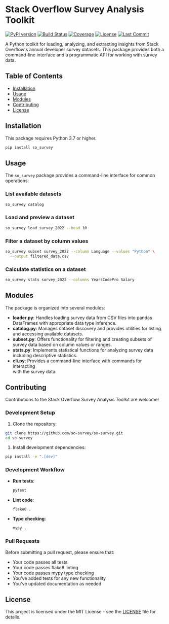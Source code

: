 # Stack Overflow Survey Analysis Toolkit

[![PyPI version](https://img.shields.io/pypi/v/so_survey.svg)](https://pypi.org/project/so_survey/)
[![Build Status](https://img.shields.io/travis/so-survey/so-survey)](https://travis-ci.org/so-survey/so-survey)
[![Coverage](https://img.shields.io/codecov/c/github/so-survey/so-survey)](https://codecov.io/gh/so-survey/so-survey)
[![License](https://img.shields.io/github/license/so-survey/so-survey)](LICENSE)
[![Last Commit](https://img.shields.io/github/last-commit/so-survey/so-survey)](https://github.com/so-survey/so-survey)

A Python toolkit for loading, analyzing, and extracting insights from Stack  
Overflow's annual developer survey datasets. This package provides both a  
command-line interface and a programmatic API for working with survey data.

## Table of Contents

- [Installation](#installation)
- [Usage](#usage)
- [Modules](#modules)
- [Contributing](#contributing)
- [License](#license)

## Installation

This package requires Python 3.7 or higher.

```bash
pip install so_survey
```

## Usage

The `so_survey` package provides a command-line interface for common operations:

### List available datasets

```bash
so_survey catalog
```

### Load and preview a dataset

```bash
so_survey load survey_2022 --head 10
```

### Filter a dataset by column values

```bash
so_survey subset survey_2022 --column Language --values "Python" \
  --output filtered_data.csv
```

### Calculate statistics on a dataset

```bash
so_survey stats survey_2022 --columns YearsCodePro Salary
```

## Modules

The package is organized into several modules:

- **loader.py**: Handles loading survey data from CSV files into pandas  
  DataFrames with appropriate data type inference.
- **catalog.py**: Manages dataset discovery and provides utilities for listing  
  and accessing available datasets.
- **subset.py**: Offers functionality for filtering and creating subsets of  
  survey data based on column values or ranges.
- **stats.py**: Implements statistical functions for analyzing survey data  
  including descriptive statistics.
- **cli.py**: Provides a command-line interface with commands for interacting  
  with the survey data.

## Contributing

Contributions to the Stack Overflow Survey Analysis Toolkit are welcome!

### Development Setup

1. Clone the repository:

```bash
git clone https://github.com/so-survey/so-survey.git
cd so-survey
```

1. Install development dependencies:

```bash
pip install -e ".[dev]"
```

### Development Workflow

- **Run tests**:

  ```bash
  pytest
  ```

- **Lint code**:

  ```bash
  flake8 .
  ```

- **Type checking**:

  ```bash
  mypy .
  ```

### Pull Requests

Before submitting a pull request, please ensure that:

- Your code passes all tests
- Your code passes flake8 linting
- Your code passes mypy type checking
- You've added tests for any new functionality
- You've updated documentation as needed

## License

This project is licensed under the MIT License - see the
[LICENSE](LICENSE) file for details.

